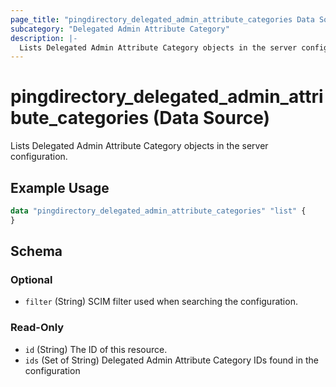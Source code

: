 ```yaml
---
page_title: "pingdirectory_delegated_admin_attribute_categories Data Source - terraform-provider-pingdirectory"
subcategory: "Delegated Admin Attribute Category"
description: |-
  Lists Delegated Admin Attribute Category objects in the server configuration.
---
```


# pingdirectory_delegated_admin_attribute_categories (Data Source)

Lists Delegated Admin Attribute Category objects in the server configuration.

## Example Usage

```terraform
data "pingdirectory_delegated_admin_attribute_categories" "list" {
}
```

<!-- schema generated by tfplugindocs -->
## Schema

### Optional

- `filter` (String) SCIM filter used when searching the configuration.

### Read-Only

- `id` (String) The ID of this resource.
- `ids` (Set of String) Delegated Admin Attribute Category IDs found in the configuration

